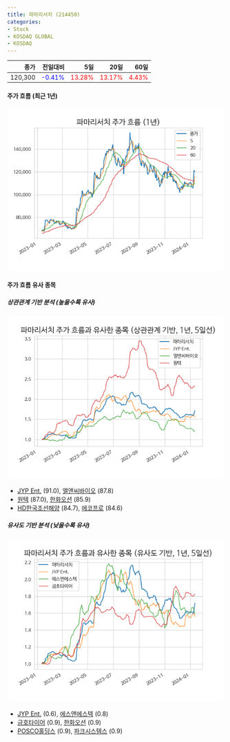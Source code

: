 ```yaml
---
title: 파마리서치 (214450)
categories:
- Stock
- KOSDAQ GLOBAL
- KOSDAQ
---
```


|종가|전일대비|5일|20일|60일|
|---:|-------:|--:|---:|---:|
|120,300|<span style="color: blue">-0.41%</span>|<span style="color: red">13.28%</span>|<span style="color: red">13.17%</span>|<span style="color: red">4.43%</span>|

<!-- more -->


#### 주가 흐름 (최근 1년)
![214450](/assets/images/stock/214450.png)


#### 주가 흐름 유사 종목


##### 상관관계 기반 분석 (높을수록 유사)
![214450](/assets/images/stock/214450_corr.png)
- [JYP Ent.](/035900/) (91.0), [엘앤씨바이오](/290650/) (87.8)
- [원텍](/336570/) (87.0), [한화오션](/042660/) (85.9)
- [HD한국조선해양](/009540/) (84.7), [에코프로](/086520/) (84.6)


##### 유사도 기반 분석 (낮을수록 유사)	
![214450](/assets/images/stock/214450_sim.png)
- [JYP Ent.](/035900/) (0.6), [에스앤에스텍](/101490/) (0.8)
- [금호타이어](/073240/) (0.9), [한화오션](/042660/) (0.9)
- [POSCO홀딩스](/005490/) (0.9), [파크시스템스](/140860/) (0.9)